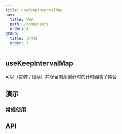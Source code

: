 ```yaml
---
title: useKeepIntervalMap
nav:
  title: 钩子
  path: /components
  order: 2
group:
  title: 计时器
  order: 3
---
```


## useKeepIntervalMap

可以（暂停 / 继续）并保留剩余倒计时的计时器钩子集合

## 演示

### 常规使用

<code src="../../demo/hooks/useKeepIntervalMap/demo1.tsx"></code>

## API

<API id="useKeepInterval"></API>

